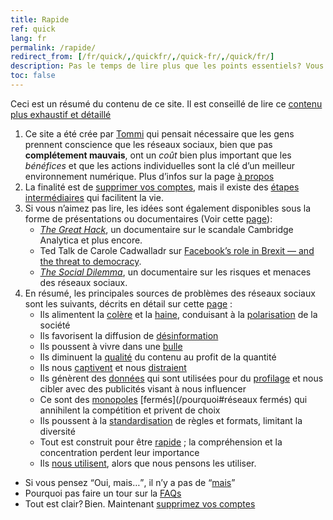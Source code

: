 ```yaml
---
title: Rapide
ref: quick
lang: fr
permalink: /rapide/
redirect_from: [/fr/quick/,/quickfr/,/quick-fr/,/quick/fr/]
description: Pas le temps de lire plus que les points essentiels? Vous êtes au bon endroit.
toc: false
---
```

<div class='blue box'>
	Ceci est un résumé du contenu de ce site. Il est conseillé de lire ce <a href='/chemin' title='Chemin'>contenu plus exhaustif et détaillé</a>
</div>

1. Ce site a été crée par [Tommi](https://tommi.space 'Tommi’s personal website') qui pensait nécessaire que les gens prennent conscience que les réseaux sociaux, bien que pas **complétement mauvais**, ont un *coût* bien plus important que les *bénéfices* et que les actions individuelles sont la clé d’un meilleur environnement numérique. Plus d’infos sur la page [à propos](/àPropos 'À propos de quitsocialmedia.club')
2. La finalité est de [supprimer vos comptes](/supprimer), mais il existe des [étapes intermédiaires](/chemin) qui facilitent la vie.
3. Si vous n’aimez pas lire, les idées sont également disponibles sous la forme de présentations ou documentaires (Voir cette [page](/regarder 'Regarder')):
	- [<cite>The Great Hack</cite>](https://fr.wikipedia.org/wiki/The_Great_Hack '“The Great Hack„ sur Wikipedia'), un documentaire sur le scandale Cambridge Analytica et plus encore.
	- Ted Talk de Carole Cadwalladr sur [Facebook’s role in Brexit — and the threat to democracy](https://www.ted.com/talks/carole_cadwalladr_facebook_s_role_in_brexit_and_the_threat_to_democracy 'Facebook’s role in Brexit — and the threat to democracy, TED Talk').
	- <cite>[The Social Dilemma](https://www.thesocialdilemma.com 'The Social Dilemma website')</cite>, un documentaire sur les risques et menaces des réseaux sociaux.
4. En résumé, les principales sources de problèmes des réseaux sociaux sont les suivants, décrits en détail sur cette [page](/pourquoi 'Pourquoi') :
	- Ils alimentent la [colère](/pourquoi#colère 'Colère – Pourquoi') et la [haine](/pourquoi#haine), conduisant à la [polarisation](/pourquoi#polarisation) de la société
	- Ils favorisent la diffusion de [désinformation](/pourquoi#désinformation)
	- Ils poussent à vivre dans une [bulle](/pourquoi#bulle)
	- Ils diminuent la [qualité](/pourquoi#qualité) du contenu au profit de la quantité
	- Ils nous [captivent](/pourquoi#addiction) et nous [distraient](/pourquoi#distraction)
	- Ils génèrent des [données](/pourquoi#données) qui sont utilisées pour du [profilage](/pourquoi#profilage) et nous cibler avec des publicités visant à nous influencer
	- Ce sont des [monopoles](/pourquoi#monopolisation) [fermés](/pourquoi#réseaux fermés) qui annihilent la compétition et privent de choix
	- Ils poussent à la [standardisation](/pourquoi#standardisation) de règles et formats, limitant la diversité
	- Tout est construit pour être [rapide](/pourquoi#urgence) ; la compréhension et la concentration perdent leur importance
	- Ils [nous utilisent](/pourquoi#manipulation), alors que nous pensons les utiliser.
- Si vous pensez <q>Oui, mais…</q>, il n’y a pas de <q>[mais](/mais 'Mais…')</q>
- Pourquoi pas faire un tour sur la [FAQs](/faq 'Objections et réponses')
- Tout est clair? Bien. Maintenant [supprimez vos comptes](/supprimer 'Supprimer')
